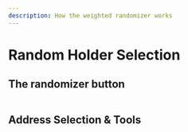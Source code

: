 ```yaml
---
description: How the weighted randomizer works
---
```


# Random Holder Selection

## The randomizer button

<figure><img src="../.gitbook/assets/Screenshot 2024-06-20 at 8.51.42 AM.png" alt=""><figcaption></figcaption></figure>

## Address Selection & Tools

<figure><img src="../.gitbook/assets/Screenshot 2024-06-20 at 8.52.17 AM.png" alt=""><figcaption></figcaption></figure>
